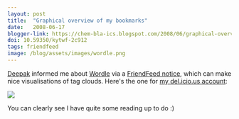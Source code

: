 ```yaml
---
layout: post
title:  "Graphical overview of my bookmarks"
date:   2008-06-17
blogger-link: https://chem-bla-ics.blogspot.com/2008/06/graphical-overview-of-my-bookmarks.html
doi: 10.59350/kytwf-2c912
tags: friendfeed
image: /blog/assets/images/wordle.png
---
```


[Deepak](http://mndoci.com/blog/) informed me about [Wordle](http://wordle.net/) via a [FriendFeed notice](http://friendfeed.com/e/28644d08-3c21-11dd-88bc-003048343a40/Wordle-mndociondelicious/),
which can make nice visualisations of tag clouds. Here's the one for [my del.icio.us account](http://del.icio.us/egonw):

![](/blog/assets/images/wordle.png)

You can clearly see I have quite some reading up to do :)
